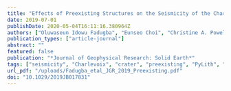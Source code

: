 ```yaml
---
title: "Effects of Preexisting Structures on the Seismicity of the Charlevoix Seismic Zone"
date: 2019-07-01
publishDate: 2020-05-04T16:11:16.380964Z
authors: ["Oluwaseun Idowu Fadugba", "Eunseo Choi", "Christine A. Powell"]
publication_types: ["article-journal"]
abstract: ""
featured: false
publication: "*Journal of Geophysical Research: Solid Earth*"
tags: ["seismicity", "Charlevoix", "crater", "preexisting", "PyLith", "structures"]
url_pdf: "/uploads/Fadugba_etal_JGR_2019_Preexisting.pdf"
doi: "10.1029/2019JB017831"
---
```


